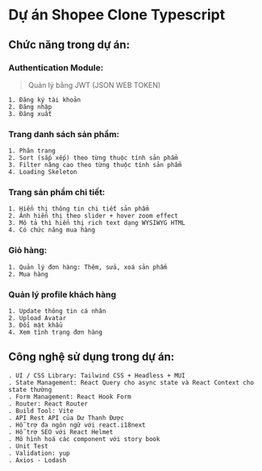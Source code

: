 # Dự án Shopee Clone Typescript

## Chức năng trong dự án:

### Authentication Module:

> Quản lý bằng JWT (JSON WEB TOKEN)

    1. Đăng ký tài khoản
    2. Đăng nhập
    3. Đăng xuất
    
### Trang danh sách sản phẩm:

    1. Phân trang
    2. Sort (sắp xếp) theo từng thuộc tính sản phẩm
    3. Filter nâng cao theo từng thuộc tính sản phẩm
    4. Loading Skeleton

### Trang sản phẩm chi tiết:

    1. Hiển thị thông tin chi tiết sản phẩm
    2. Ảnh hiển thị theo slider + hover zoom effect
    3. Mô tả thì hiển thị rich text dạng WYSIWYG HTML
    4. Có chức năng mua hàng

### Giỏ hàng:

    1. Quản lý đơn hàng: Thêm, sửa, xoá sản phẩm
    2. Mua hàng

### Quản lý profile khách hàng

    1. Update thông tin cá nhân
    2. Upload Avatar
    3. Đổi mật khẩu
    4. Xem tình trạng đơn hàng

## Công nghệ sử dụng trong dự án:

    . UI / CSS Library: Tailwind CSS + Headless + MUI
    . State Management: React Query cho async state và React Context cho state thường
    . Form Management: React Hook Form
    . Router: React Router
    . Build Tool: Vite
    . API Rest API của Dư Thanh Được
    . Hỗ trợ đa ngôn ngữ với react.i18next
    . Hỗ trợ SEO với React Helmet
    . Mô hình hoá các component với story book
    . Unit Test
    . Validation: yup
    . Axios - Lodash


